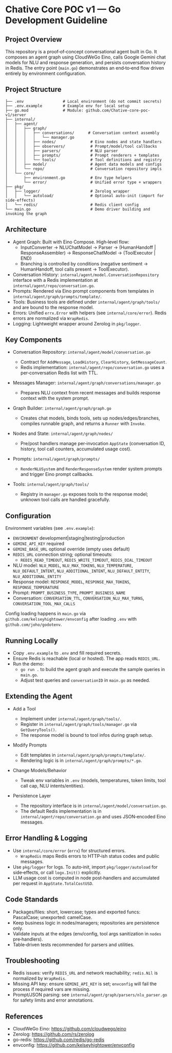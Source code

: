 # Chative Core POC v1 — Go Development Guideline

## Project Overview

This repository is a proof‑of‑concept conversational agent built in Go. It composes an agent graph using CloudWeGo Eino, calls Google Gemini chat models for NLU and response generation, and persists conversation history in Redis. The entry point (`main.go`) demonstrates an end‑to‑end flow driven entirely by environment configuration.

## Project Structure

```
├── .env                 # Local environment (do not commit secrets)
├── .env.example         # Example env for local setup
├── go.mod               # Module: github.com/Chative-core-poc-v1/server
├── internal/
│   ├── agent/
│   │   ├── graph/
│   │   │   ├── conversations/      # Conversation context assembly
│   │   │   │   └── manager.go
│   │   │   ├── nodes/               # Eino nodes and state handlers
│   │   │   ├── observers/           # Prompt/model/tool callbacks
│   │   │   ├── parsers/             # NLU parser
│   │   │   ├── prompts/             # Prompt renderers + templates
│   │   │   └── tools/               # Tool definitions and registry
│   │   ├── model/                   # Agent data models and configs
│   │   └── repo/                    # Conversation repository impls
│   └── core/
│       ├── environment.go           # Env type helpers
│       └── error/                   # Unified error type + wrappers
├── pkg/
│   ├── logger/                      # Zerolog wrapper
│   │   └── autoload/                # Optional auto-init (import for side-effects)
│   └── redis/                       # Redis client config
└── main.go                          # Demo driver building and invoking the graph
```

## Architecture

- Agent Graph: Built with Eino Compose. High‑level flow:
  - InputConverter → NLUChatModel → Parser → (HumanHandoff | ResponseAssembler) → ResponseChatModel → (ToolExecutor | END)
  - Branching is controlled by conditions (negative sentiment → HumanHandoff, tool calls present → ToolExecutor).
- Conversation History: `internal/agent/model.ConversationRepository` interface with a Redis implementation at `internal/agent/repo/conversation.go`.
- Prompts: Rendered via Eino prompt components from templates in `internal/agent/graph/prompts/template/`.
- Tools: Business tools are defined under `internal/agent/graph/tools/` and are bound to the response model.
- Errors: Unified `errx.Error` with helpers (see `internal/core/error`). Redis errors are normalized via `WrapRedis`.
- Logging: Lightweight wrapper around Zerolog in `pkg/logger`.

## Key Components

- Conversation Repository: `internal/agent/model/conversation.go`
  - Contract for `AddMessage`, `LoadHistory`, `ClearHistory`, `GetMessageCount`.
  - Redis implementation: `internal/agent/repo/conversation.go` uses a per‑conversation Redis list with TTL.

- Messages Manager: `internal/agent/graph/conversations/manager.go`
  - Prepares NLU context from recent messages and builds response context with the system prompt.

- Graph Builder: `internal/agent/graph/graph.go`
  - Creates chat models, binds tools, sets up nodes/edges/branches, compiles runnable graph, and returns a `Runner` with `Invoke`.

- Nodes and State: `internal/agent/graph/nodes/`
  - Pre/post handlers manage per‑invocation `AppState` (conversation ID, history, tool call counters, accumulated usage cost).

- Prompts: `internal/agent/graph/prompts/`
  - `RenderNLUSystem` and `RenderResponseSystem` render system prompts and trigger Eino prompt callbacks.

- Tools: `internal/agent/graph/tools/`
  - Registry in `manager.go` exposes tools to the response model; unknown tool calls are handled gracefully.

## Configuration

Environment variables (see `.env.example`):
- `ENVIRONMENT` development|staging|testing|production
- `GEMINI_API_KEY` required
- `GEMINI_BASE_URL` optional override (empty uses default)
- `REDIS_URL` connection string; optional timeouts:
  - `REDIS_READ_TIMEOUT`, `REDIS_WRITE_TIMEOUT`, `REDIS_DIAL_TIMEOUT`
- NLU model: `NLU_MODEL`, `NLU_MAX_TOKENS`, `NLU_TEMPERATURE`, `NLU_DEFAULT_INTENT`, `NLU_ADDITIONAL_INTENT`, `NLU_DEFAULT_ENTITY`, `NLU_ADDITIONAL_ENTITY`
- Response model: `RESPONSE_MODEL`, `RESPONSE_MAX_TOKENS`, `RESPONSE_TEMPERATURE`
- Prompt: `PROMPT_BUSINESS_TYPE`, `PROMPT_BUSINESS_NAME`
- Conversation: `CONVERSATION_TTL`, `CONVERSATION_NLU_MAX_TURNS`, `CONVERSATION_TOOL_MAX_CALLS`

Config loading happens in `main.go` via `github.com/kelseyhightower/envconfig` after loading `.env` with `github.com/joho/godotenv`.

## Running Locally

- Copy `.env.example` to `.env` and fill required secrets.
- Ensure Redis is reachable (local or hosted). The app reads `REDIS_URL`.
- Run the demo:
  - `go run .` to build the agent graph and execute the sample queries in `main.go`.
  - Adjust test queries and `conversationID` in `main.go` as needed.

## Extending the Agent

- Add a Tool
  - Implement under `internal/agent/graph/tools/`.
  - Register in `internal/agent/graph/tools/manager.go` via `GetQueryTools()`.
  - The response model is bound to tool infos during graph setup.

- Modify Prompts
  - Edit templates in `internal/agent/graph/prompts/template/`.
  - Rendering logic is in `internal/agent/graph/prompts/*.go`.

- Change Models/Behavior
  - Tweak env variables in `.env` (models, temperatures, token limits, tool call cap, NLU intents/entities).

- Persistence Layer
  - The repository interface is in `internal/agent/model/conversation.go`.
  - The default Redis implementation is in `internal/agent/repo/conversation.go` and uses JSON‑encoded Eino messages.

## Error Handling & Logging

- Use `internal/core/error` (`errx`) for structured errors.
  - `WrapRedis` maps Redis errors to HTTP‑ish status codes and public messages.
- Use `pkg/logger` for logs. To auto‑init, import `pkg/logger/autoload` for side‑effects, or call `logx.Init()` explicitly.
- LLM usage cost is computed in node post‑handlers and accumulated per request in `AppState.TotalCostUSD`.

## Code Standards

- Packages/files: short, lowercase; types and exported funcs: PascalCase; unexported: camelCase.
- Keep business logic in nodes/managers; repositories are persistence only.
- Validate inputs at the edges (env/config, tool args sanitization in `nodes` pre‑handlers).
- Table‑driven tests recommended for parsers and utilities.

## Troubleshooting

- Redis issues: verify `REDIS_URL` and network reachability; `redis.Nil` is normalized by `WrapRedis`.
- Missing API key: ensure `GEMINI_API_KEY` is set; `envconfig` will fail the process if required vars are missing.
- Prompt/JSON parsing: see `internal/agent/graph/parsers/nlu_parser.go` for safety limits and error annotations.

## References

- CloudWeGo Eino: https://github.com/cloudwego/eino
- Zerolog: https://github.com/rs/zerolog
- go-redis: https://github.com/redis/go-redis
- envconfig: https://github.com/kelseyhightower/envconfig
